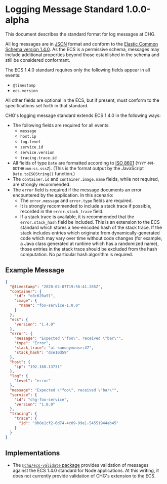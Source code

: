 # Logging Message Standard 1.0.0-alpha

This document describes the standard format for log messages at CHG.

All log messages are in [JSON](https://www.json.org/json-en.html) format and conform to the [Elastic Common Schema version 1.4.0](https://www.elastic.co/guide/en/ecs/1.4/index.html). As the ECS is a permissive schema, messages may include additional properties beyond those established in the schema and still be considered conformant.

The ECS 1.4.0 standard requires only the following fields appear in all events:

- `@timestamp`
- `ecs.version`

All other fields are optional in the ECS, but if present, must conform to the specifications set forth in that standard.

CHG's logging message standard extends ECS 1.4.0 in the following ways:

- The following fields are required for all events:
  - `message`
  - `host.ip`
  - `log.level`
  - `service.id`
  - `service.version`
  - `tracing.trace.id`
- All fields of type `Date` are formatted according to [ISO 8601](http://en.wikipedia.org/wiki/ISO_8601) (`YYYY-MM-DDTHH:mm:ss.sssZ`). (This is the format output by the JavaScript `Date.toISOString()` function.)
- The `container.id` and `container.image.name` fields, while not required, are strongly recommended.
- The `error` field is required if the message documents an error encountered by the application. In this scenario:
  - The `error.message` and `error.type` fields are required.
  - It is strongly recommended to include a stack trace if possible, recorded in the `error.stack_trace` field.
  - If a stack trace is available, it is recommended that the `error.stack_hash` field be included. This is an extension to the ECS standard which stores a hex-encoded hash of the stack trace. If the stack includes entries which originate from dynamically-generated code which may vary over time without code changes (for example, a Java class generated at runtime which has a randomized name), those entries in the stack trace should be excluded from the hash computation. No particular hash algorithm is required.

## Example Message
```json
{
  "@timestamp": "2020-02-07T19:56:41.265Z",
  "container": {
    "id": "e8c620a91",
    "image": {
      "name": "foo-service-1.0.0"
    }
  },
  "ecs": {
    "version": "1.4.0"
  },
  "error": {
    "message": "Expected \"foo\", received \"bar\"",
    "type": "Error",
    "stack_trace": "at <anonymous>:47",
    "stack_hash": "dce10d59"
  },
  "host": {
    "ip": "192.168.13731"
  },
  "log": {
    "level": "error"
  },
  "message": "Expected \"foo\", received \"bar\"",
  "service": {
    "id": "chg-foo-service",
    "version": "1.0.0"
  },
  "tracing": {
    "trace": {
      "id": "8b8e1cf2-6d74-4c09-99e1-54551944ab45"
    }
  }
}
```

## Implementations
- The [`@chg/ecs-validate` package](https://registry.common.aws.chgit.com/-/web/detail/@chg/ecs-validate) provides validation of messages against the ECS 1.4.0 standard for Node applications. At this writing, it does not currently provide validation of CHG's extension to the ECS.
